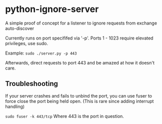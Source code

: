 python-ignore-server
====================

A simple proof of concept for a listener to ignore requests from exchange auto-discover

Currently runs on port specififed via '-p'.
Ports 1 - 1023 require elevated privileges, use sudo.

Example:
```sudo ./server.py -p 443```

Afterwards, direct requests to port 443 and be amazed at how it doesn't care.

Troubleshooting
---------------
If your server crashes and fails to unbind the port, you can use fuser to force
close the port being held open. (This is rare since adding interrupt handling)

```sudo fuser -k 443/tcp```
Where 443 is the port in question.
